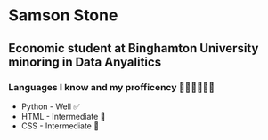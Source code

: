 # Samson Stone
## Economic student at Binghamton University minoring in Data Anyalitics 

### Languages I know and my profficency 👨‍💻👨‍💻👨‍💻
* Python - Well ✅
* HTML - Intermediate 🤝
* CSS - Intermediate 🤝


